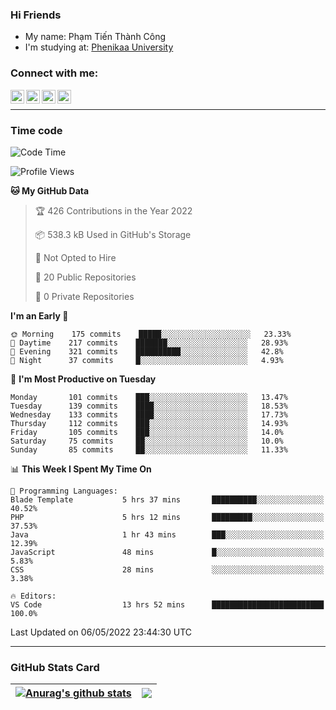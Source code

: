 ### Hi Friends

- My name: Phạm Tiến Thành Công
- I'm studying at: [Phenikaa University]


### Connect with me:
[<img align="left" alt="PhamTienThanhCong | Facebook" width="22px" src="https://upload.wikimedia.org/wikipedia/commons/thumb/1/16/Facebook-icon-1.png/640px-Facebook-icon-1.png" />][facebook]
[<img align="left" alt="PhamTienThanhCong | Zalo" width="22px" src="https://www.anphatpc.com.vn/template/anphat_2020v2/images/icon-zalo.jpg" />][zalo]
[<img align="left" alt="PhamTienThanhCong | LinkedIn" width="22px" src="https://cdn3.iconfinder.com/data/icons/inficons/512/linkedin.png" />][linkedin]
[<img align="left" alt="PhamTienThanhCong | tiktok" width="22px" src="https://cdn.worldvectorlogo.com/logos/tiktok-logo.svg" />][tiktok]

<br />

---

### Time code

<!--START_SECTION:waka-->
![Code Time](http://img.shields.io/badge/Code%20Time-306%20hrs%2048%20mins-blue)

![Profile Views](http://img.shields.io/badge/Profile%20Views-122-blue)

**🐱 My GitHub Data** 

> 🏆 426 Contributions in the Year 2022
 > 
> 📦 538.3 kB Used in GitHub's Storage 
 > 
> 🚫 Not Opted to Hire
 > 
> 📜 20 Public Repositories 
 > 
> 🔑 0 Private Repositories  
 > 
**I'm an Early 🐤** 

```text
🌞 Morning    175 commits    █████░░░░░░░░░░░░░░░░░░░░   23.33% 
🌆 Daytime    217 commits    ███████░░░░░░░░░░░░░░░░░░   28.93% 
🌃 Evening    321 commits    ██████████░░░░░░░░░░░░░░░   42.8% 
🌙 Night      37 commits     █░░░░░░░░░░░░░░░░░░░░░░░░   4.93%

```
📅 **I'm Most Productive on Tuesday** 

```text
Monday       101 commits    ███░░░░░░░░░░░░░░░░░░░░░░   13.47% 
Tuesday      139 commits    ████░░░░░░░░░░░░░░░░░░░░░   18.53% 
Wednesday    133 commits    ████░░░░░░░░░░░░░░░░░░░░░   17.73% 
Thursday     112 commits    ███░░░░░░░░░░░░░░░░░░░░░░   14.93% 
Friday       105 commits    ███░░░░░░░░░░░░░░░░░░░░░░   14.0% 
Saturday     75 commits     ██░░░░░░░░░░░░░░░░░░░░░░░   10.0% 
Sunday       85 commits     ██░░░░░░░░░░░░░░░░░░░░░░░   11.33%

```


📊 **This Week I Spent My Time On** 

```text
💬 Programming Languages: 
Blade Template           5 hrs 37 mins       ██████████░░░░░░░░░░░░░░░   40.52% 
PHP                      5 hrs 12 mins       █████████░░░░░░░░░░░░░░░░   37.53% 
Java                     1 hr 43 mins        ███░░░░░░░░░░░░░░░░░░░░░░   12.39% 
JavaScript               48 mins             █░░░░░░░░░░░░░░░░░░░░░░░░   5.83% 
CSS                      28 mins             ░░░░░░░░░░░░░░░░░░░░░░░░░   3.38%

🔥 Editors: 
VS Code                  13 hrs 52 mins      █████████████████████████   100.0%

```


 Last Updated on 06/05/2022 23:44:30 UTC
<!--END_SECTION:waka-->

---

### GitHub Stats Card

| <a href="https://github.com/phamtienthanhcong"><img align="center" src="https://github-readme-stats.vercel.app/api?username=PhamTienThanhCong&show_icons=true&include_all_commits=true&theme=buefy&hide_border=true&theme=ocean_dark" alt="Anurag's github stats" /></a> | <a href="https://github.com/phamtienthanhcong"><img align="center" src="https://github-readme-stats.vercel.app/api/top-langs/?username=PhamTienThanhCong&layout=compact&theme=buefy&hide_border=true&theme=ocean_dark" /></a> |
| ------------- | ------------- |

[Phenikaa University]: https://phenikaa-uni.edu.vn/vi
[facebook]: https://www.facebook.com/phamtienthanhcong
[linkedin]: https://linkedin.com/in/phamtienthanhcong
[zalo]: https://zalo.me/0396396332
[tiktok]: https://www.tiktok.com/@phamtienthanhcong
[web]: https://github.com/PhamTienThanhCong/web_dev
[min project]: https://github.com/PhamTienThanhCong/Project-Of-Web
[c and cpp]: https://github.com/PhamTienThanhCong/Code_C_and_Cpro
[python]: https://github.com/PhamTienThanhCong/Python_beginer
